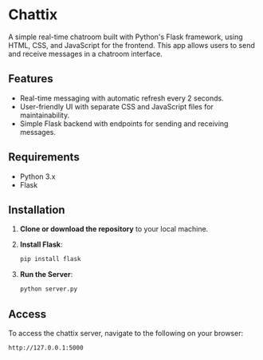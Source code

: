 # Chattix

A simple real-time chatroom built with Python's Flask framework, using HTML, CSS, and JavaScript for the frontend. This app allows users to send and receive messages in a chatroom interface.

## Features
- Real-time messaging with automatic refresh every 2 seconds.
- User-friendly UI with separate CSS and JavaScript files for maintainability.
- Simple Flask backend with endpoints for sending and receiving messages.

## Requirements
- Python 3.x
- Flask

## Installation

1. **Clone or download the repository** to your local machine.

2. **Install Flask**:
   ```bash
   pip install flask

3. **Run the Server**:
    ```bash
    python server.py
## Access
To access the chattix server, navigate to the following on your browser:
   ```bash
   http://127.0.0.1:5000
